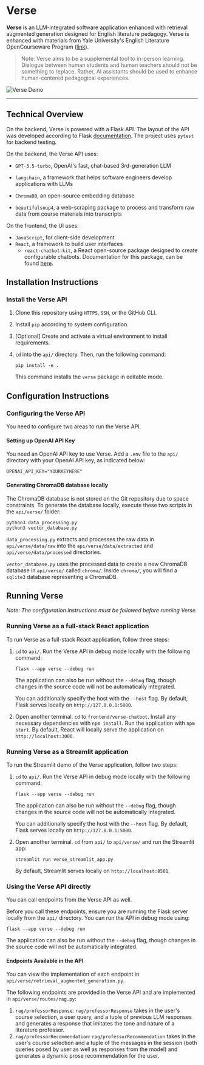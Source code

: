 # Verse

**Verse** is an LLM-integrated software application enhanced with retrieval augmented generation designed for English literature pedagogy. Verse is enhanced with materials from Yale University's English Literature OpenCourseware Program ([link](https://oyc.yale.edu/english)).

> Note: Verse aims to be a supplemental tool to in-person learning. Dialogue between human students and human teachers should not be something to replace. Rather, AI assistants should be used to enhance human-centered pedagogical experiences.

![Verse Demo](https://drive.google.com/uc?export=view&id=18ja_aBQE_8igbR9umV95kV94TTu4WLw2)

---

## Technical Overview

On the backend, Verse is powered with a Flask API. The layout of the API was developed according to Flask [documentation](https://flask.palletsprojects.com/en/3.0.x/tutorial/). The project uses `pytest` for backend testing.

On the backend, the Verse API uses:

- `GPT-3.5-turbo`, OpenAI's fast, chat-based 3rd-generation LLM

- `langchain`, a framework that helps software engineers develop applications with LLMs

- `ChromaDB`, an open-source embedding database

- `beautifulsoup4`, a web-scraping package to process and transform raw data from course materials into transcripts

On the frontend, the UI uses:

- `JavaScript`, for client-side development
- `React`, a framework to build user interfaces
  - `react-chatbot-kit`, a React open-source package designed to create configurable chatbots. Documentation for this package, can be found [here](https://fredrikoseberg.github.io/react-chatbot-kit-docs/).

## Installation Instructions

### Install the Verse API

1. Clone this repository using `HTTPS`, `SSH`, or the GitHub CLI.

2. Install `pip` according to system configuration.

3. [Optional] Create and activate a virtual environment to install requirements.

4. `cd` into the `api/` directory. Then, run the following command:

   ```
   pip install -e .
   ```

   This command installs the `verse` package in editable mode.

## Configuration Instructions

### Configuring the Verse API

You need to configure two areas to run the Verse API.

#### Setting up OpenAI API Key

You need an OpenAI API key to use Verse. Add a `.env` file to the `api/` directory with your OpenAI API key, as indicated below:

```
OPENAI_API_KEY="YOURKEYHERE"
```

#### Generating ChromaDB database locally

The ChromaDB database is not stored on the Git repository due to space constraints. To generate the database locally, execute these two scripts in the `api/verse/` folder:

```
python3 data_processing.py
python3 vector_database.py
```

`data_processing.py` extracts and processes the raw data in `api/verse/data/raw` into the `api/verse/data/extracted` and `api/verse/data/processed` directories.

`vector_database.py` uses the processed data to create a new ChromaDB database in `api/verse/` called `chroma/`. Inside `chroma/`, you will find a `sqlite3` database representing a ChromaDB.

## Running Verse

_Note: The configuration instructions must be followed before running Verse._

### Running Verse as a full-stack React application

To run Verse as a full-stack React application, follow three steps:

1.  `cd` to `api/`. Run the Verse API in debug mode locally with the following command:

    ```
    flask --app verse --debug run
    ```

    The application can also be run without the `--debug` flag, though changes in the source code will not be automatically integrated.

    You can additionally specify the host with the `--host` flag. By default, Flask serves locally on `http://127.0.0.1:5000`.

2.  Open another terminal. `cd` to `frontend/verse-chatbot`. Install any necessary dependencies with `npm install`. Run the application with `npm start`. By default, React will locally serve the application on `http://localhost:3000`.

### Running Verse as a Streamlit application

To run the Streamlit demo of the Verse application, follow two steps:

1.  `cd` to `api/`. Run the Verse API in debug mode locally with the following command:

    ```
    flask --app verse --debug run
    ```

    The application can also be run without the `--debug` flag, though changes in the source code will not be automatically integrated.

    You can additionally specify the host with the `--host` flag. By default, Flask serves locally on `http://127.0.0.1:5000`.

2.  Open another terminal. `cd` from `api/` to `api/verse/` and run the Streamlit app:

    ```
    streamlit run verse_streamlit_app.py
    ```

    By default, Streamlit serves locally on `http://localhost:8501`.

### Using the Verse API directly

You can call endpoints from the Verse API as well.

Before you call these endpoints, ensure you are running the Flask server locally from the `api/` directory. You can run the API in debug mode using:

    flask --app verse --debug run

The application can also be run without the `--debug` flag, though changes in the source code will not be automatically integrated.

#### Endpoints Available in the API

You can view the implementation of each endpoint in `api/verse/retrieval_augmented_generation.py`.

The following endpoints are provided in the Verse API and are implemented in `api/verse/routes/rag.py`:

1. `rag/professorResponse`: `rag/professorResponse` takes in the user's course selection, a user query, and a tuple of previous LLM responses and generates a response that imitates the tone and nature of a literature professor.
2. `rag/professorRecommendation`: `rag/professorRecommendation` takes in the user's course selection and a tuple of the messages in the session (both queries posed by user as well as responses from the model) and generates a dynamic prose recommendation for the user.
